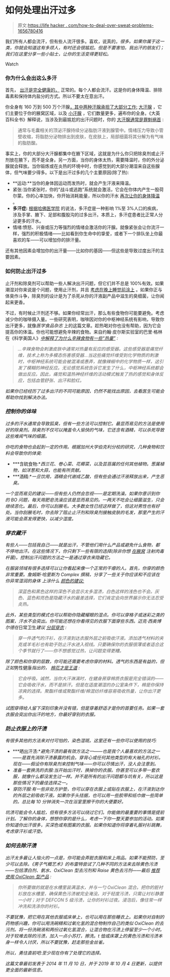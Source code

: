 # 如何处理出汗过多

> 原文:[https://life hacker . com/how-to-deal-over-sweat-problems-1656780416](https://lifehacker.com/how-to-deal-with-excessive-sweat-problems-1656780416)

我们所有人都会流汗，但有些人流汗很多。喜欢，说真的，*很多。如果你属于这一类，你就会知道这有多烦人，有时还会很尴尬。但是不要害怕，我出汗的朋友们；我们在这里分享一些小贴士，让你的生活变得更轻松。*

Watch

### **你为什么会出这么多汗**

首先， [出汗是完全健康的，](https://www.healthline.com/health/sweating) 正常的。每个人都会流汗。这是你的身体降温、排除毒素和保持体内盐分的方式。所以不要太在意出汗。

你全身有 160 万到 500 万个汗腺[，其中两种汗腺承担了大部分工作:](https://www.sciencedirect.com/topics/medicine-and-dentistry/sweat-gland) [大汗腺](https://www.cancer.gov/publications/dictionaries/cancer-terms/def/apocrine-gland) ，它们主要位于你的腋窝区域，以及 [小汗腺](https://www.mayoclinic.org/diseases-conditions/hyperhidrosis/multimedia/sweat-glands/img-20007980) ，它们数量更多，遍布你的全身。《大英百科全书》解释说，当涉及到最尴尬的出汗问题时，你的 [大汗腺通常是罪魁祸首](http://www.britannica.com/EBchecked/topic/576458/sweat-gland) :

> 通常与毛囊相关的顶泌汗腺持续分泌脂肪汗液到腺管中。情绪压力导致小管壁收缩，将脂肪分泌物排出到皮肤，在皮肤上，局部细菌将其分解为有气味的脂肪酸。

事实上，你的大部分大汗腺都集中在腋下区域，这就是为什么你只把除臭剂或止汗剂放在腋下，而不是全身。另一方面，当你的身体太热，需要降温时，你的外分泌腺就会释放。当你锻炼或在炎热的环境中时，你感觉到的大部分潮湿来自这些腺体，但气味要少得多。以下是出汗过多的几个主要原因(除了热):

*   **运动:**当你的身体因运动而发热时，就会产生汗液来降温。
*   紧张:当你紧张时，你的“战斗或逃跑”系统就会激活，它会在你体内产生一股荷尔蒙。你的心率加快，你开始消耗能量，所以你的汗水 [再次让你的身体降温](http://gizmodo.com/why-your-palms-get-sweaty-when-you-re-excited-scared-o-1459339958) 。
*   **多汗症:** [根据哈佛医学院](http://www.health.harvard.edu/fhg/updates/update1005b.shtml) 的说法，多汗症是一种影响 1%至 3%人口的疾病，涉及手掌、腋下、足部和腹股沟的过多出汗。本质上，多汗症患者比正常人分泌更多的汗水。
*   情绪:愤怒、兴奋或压力等强烈的情绪会激活你的汗腺。就像紧张会让你流汗一样，强烈的积极情绪——比如看到你生命中的挚爱，或者下一个排队坐上你最喜欢的车——可以增加你的排汗量。

还有其他因素会增加你的出汗量——比如你的基因——但这些是导致过度出汗的主要因素。

### **如何防止出汗过多**

止汗剂和除臭剂可以帮助一些人解决出汗问题，但它们并不总是 100%有效。如果潮湿对你来说是个问题，使用止汗剂，并且 [考虑在晚上睡觉前涂上](https://lifehacker.com/apply-antiperspirant-at-night-for-maximum-effectiveness-1570562830) 。如果你正与体臭作斗争，除臭剂的设计是为了杀死从你的汗液副产品中滋生的臭细菌，让你闻起来更香。

不过，有时候止汗剂还不够。如果你经常出汗，那么有些食物你可能要避免。考虑减少你的咖啡摄入量。一些研究表明，咖啡因对你的中枢神经系统有影响，导致你出汗更多，就像*医学食品杂志* 上的这篇文章。趁热喝对你也没有帮助，因为它会提高你的体温。你也可能想避免辛辣的食物。来自约翰·皮尔斯实验室的巴里·格林在《科学美国人》*[中解释了为什么辛辣食物有一些“热量”](http://www.scientificamerican.com/article/why-is-it-that-eating-spi/) :*

> *...辛辣食物会刺激皮肤中通常对热量有反应的感受器。这些感受器是痛觉纤维，技术上称为多模态伤害感受器...当这些痛觉纤维受到化学物质的刺激时，中枢神经系统可能会被混淆或愚弄，就像辣椒中的化学物质一样，这引发了模糊的神经反应。无论感觉系统告诉它发生了什么，中枢神经系统都会做出反应。因此，痛觉和温热神经纤维的活动模式触发了热的感觉和身体反应，包括血管舒张、出汗和脸红。*

*如果你已经经历了过多出汗的不同可能原因，仍然不能找出原因，去看医生可能会帮助你找到解决办法。*

### ***控制你的体味***

*过多的汗水通常会导致狐臭，但有一些方法可以控制它。最显而易见的方法是使用好的除臭剂。除臭剂不仅可以掩盖令人愉快的气味，它还含有酒精，可以杀死导致这些难闻气味的细菌。*

*你吃的食物也会起到一定的作用。根据加州大学伯克利分校的研究，几种食物和饮料会导致你的体臭:*

*   ***含硫食物:**西兰花、卷心菜、花椰菜，以及芸苔属的任何其他植物。葱属植物，如洋葱和大蒜，也能有所贡献。*
*   ***酒精:**一旦饮用，酒精会代谢成乙酸，但有些会通过汗液释放出来，产生恶臭。*

*一个显而易见的建议——但有些人仍然会忽视——是定期洗澡。如果你意识到你的 BO 问题，每天用肥皂洗澡应该是显而易见的。一两天不吃会让细菌滋生，只会继续恶化。最后，你可以刮腋毛。大多数女性已经这样做了，但这对男性也有好处。当你刮腋毛时，你去除了阻止止汗剂和除臭剂接触皮肤的毛发，那里产生的汗液可能会蒸发得更快，以减少湿度。*

### ***穿衣藏汗***

*有些人——包括我自己——就是出汗，不管他们用什么产品或避免什么食物，都不停地出汗。在这些情况下，你只剩下一些有限的选择(除非你想 [在腋窝](http://www.botoxseveresweating.com/) 注射肉毒杆菌)。控制出汗问题的方法之一是通过穿衣来隐藏它。*

*在服装领域有很多选择可以让你看起来像一个正常的干瘪的人。首先，你穿的颜色非常重要。詹姆斯·哈里斯为 *Complex* 撰稿，分享了一些关于你应该和不应该在你异常湿润的身体 上涂什么 [颜色的建议:](http://www.complex.com/style/2013/07/battle-summer-sweat/colors)*

> *深蓝色和黑色这样的深色不会显示太多湿渍，白色这样的浅色也不会。灰色、蓝色和亮色是隐藏汗水的最差选择，它们肯定会向世界展示你无法忍受炎热。*

*此外，某些类型的模式也可以帮助你隐藏耀眼的湿点。你可以穿格子或迷彩之类的图案，汗水不会突出。你可能还想在你看得见的衣服下面穿些东西。迈克·西奥博尔德在*日常卫生*建议 [分层穿衣](http://www.everydayhealth.com/health-report/excessive-underarm-sweat/what-to-wear.aspx) :*

> *穿一件透气的汗衫，在汗液到达衣服外层之前吸收汗液。添加透气材料的夹克或羊毛衫也有助于防止汗水进入视线。只要确保你的衣服很薄或者适合这个季节就行了——你不想感觉过热，让问题变得更糟。*

*除了颜色和你穿的层数，你可能还需要考虑你穿的材料。透气的东西是有益的，但正如*男性健康*指出的， [棉花才是王道](http://www.menshealth.com/sweat/avoid-embarassing-stains.php) :*

> *它会呼吸。诚然，当你大汗淋漓时，在健身房穿棉质衣服是完全错误的——它会吸收汗水，而不是排汗。但是在适度潮湿的办公室条件下，棉是你保持凉爽的选择。聚酯纤维或聚酯纤维/棉混纺纤维容易吸收热量，让你出汗更多。*

*试图穿得给人留下深刻印象并没有错，但是穿着舒适才是你的首要任务。如果一套衣服会突出你出汗的地方，你最好穿别的衣服。*

### ***防止衣服上的汗渍***

*有很多其他的方法来对付可怕的，染色湿斑。这里还有一些你可以使用的技巧:*

*   ***晒出汗渍:**避免汗渍的最有效方法之一——也是我个人最喜欢的方法之一——是首先消除汗渍暴露的机会。穿背心或任何其他类型的有大袖孔的衬衫。现在——假设你有除臭剂来控制气味——你可以尽情出汗，没人会注意到。*
*   *准备一套换洗的衣服:当开始出汗时，换掉你的衣服。你甚至可以多带一套衣服，就像什么都没发生过一样。并不是所有的出汗问题都与坑有关，所以这是那些情况下的最佳选择之一。*
*   *穿防汗服:有一些非处方护垫，你可以穿在衣服上或贴在衣服上，在汗液到达你的外层之前吸收汗液。如果你手头拮据，也可以用一些胶带和纸巾做一些简单的。总比每 10 分钟消失一次在浴室里擦干你的大便要好。*

*坑渍可能会令人尴尬，但有很多方法可以绕过它们。你能做的最重要的事情是提前计划。了解你的身体，想想你穿的是什么，考虑一下你一整天要参加的活动。如果你知道你出汗很多，买深色或有图案的衣服。如果你知道你将穿着礼服衬衫跳舞，考虑穿汗衫或汗垫。*

### ***如何去除汗渍***

*出汗太多最让人恼火的一点是，你可能会弄脏衣服和床上用品。如果不能预防，至少可以去除。《男子气概艺术》的布雷特尝试了几种不同的方法来去除黄色污渍——包括漂白剂、氨水、OxiClean 型去污剂和 Raise 黄色去污剂——最后 [推荐使用 OxiClean 型产品](http://www.artofmanliness.com/2012/04/03/how-to-remove-yellow-armpit-stains/) :*

> *你所要做的就是在水槽里装满温水，并与一勺 OxiClean 混合。把你的脏衬衫放在水槽里，确保黄色污渍被完全淹没。对于轻度污渍，只需让衬衫静置一小时；对于 DEFCON 5 级污渍，让你的衬衫过夜。浸泡后，像往常一样冲洗和洗涤你的衬衫。*

*不要犹豫，把它用在其他衣服或床单上，也可以用在那些睡衣上。如果你对自制的药物感兴趣，你可以用洗碗精和过氧化氢的混合物制作自己的类似 OxiClean 的去污剂。将一份洗碗液和两份过氧化氢混合，让混合物在污渍上停留至少一个小时。对于较难去除的污渍，加入一点小苏打，擦洗。t 恤或床罩上的黄色污渍和污渍本身一样令人讨厌，所以不要犹豫，赶走那些金丝雀。*

*所以，勇往直前吧:至少现在你有了处理它的选择。*

*这篇文章最初发表于 2014 年 11 月 10 日，并于 2019 年 10 月 4 日更新，以提供更全面的最新信息。*